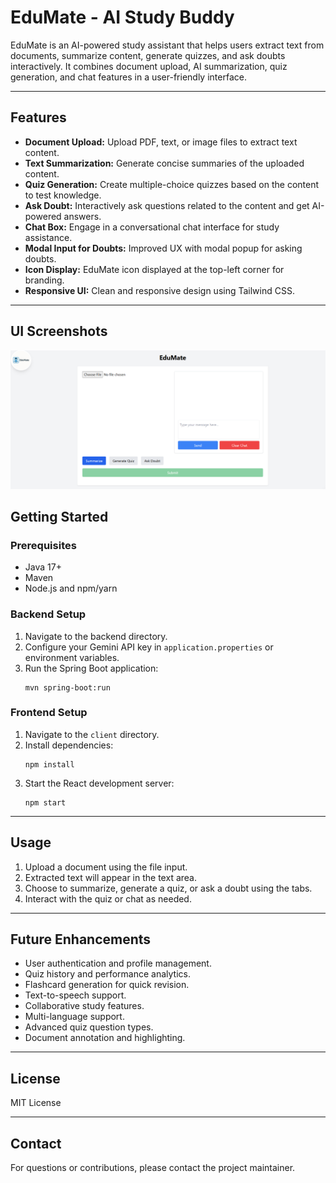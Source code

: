# EduMate - AI Study Buddy

EduMate is an AI-powered study assistant that helps users extract text from documents, summarize content, generate quizzes, and ask doubts interactively. It combines document upload, AI summarization, quiz generation, and chat features in a user-friendly interface.

---

## Features

- **Document Upload:** Upload PDF, text, or image files to extract text content.
- **Text Summarization:** Generate concise summaries of the uploaded content.
- **Quiz Generation:** Create multiple-choice quizzes based on the content to test knowledge.
- **Ask Doubt:** Interactively ask questions related to the content and get AI-powered answers.
- **Chat Box:** Engage in a conversational chat interface for study assistance.
- **Modal Input for Doubts:** Improved UX with modal popup for asking doubts.
- **Icon Display:** EduMate icon displayed at the top-left corner for branding.
- **Responsive UI:** Clean and responsive design using Tailwind CSS.

---

## UI Screenshots

<!-- Add UI images here -->

![EduMate UI](EduMateUI.png)

## Getting Started

### Prerequisites

- Java 17+
- Maven
- Node.js and npm/yarn

### Backend Setup

1. Navigate to the backend directory.
2. Configure your Gemini API key in `application.properties` or environment variables.
3. Run the Spring Boot application:
   ```
   mvn spring-boot:run
   ```

### Frontend Setup

1. Navigate to the `client` directory.
2. Install dependencies:
   ```
   npm install
   ```
3. Start the React development server:
   ```
   npm start
   ```

---

## Usage

1. Upload a document using the file input.
2. Extracted text will appear in the text area.
3. Choose to summarize, generate a quiz, or ask a doubt using the tabs.
4. Interact with the quiz or chat as needed.

---

## Future Enhancements

- User authentication and profile management.
- Quiz history and performance analytics.
- Flashcard generation for quick revision.
- Text-to-speech support.
- Collaborative study features.
- Multi-language support.
- Advanced quiz question types.
- Document annotation and highlighting.

---

## License

MIT License

---

## Contact

For questions or contributions, please contact the project maintainer.
